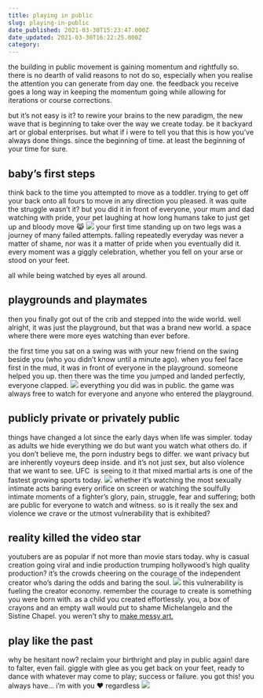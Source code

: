 ```yaml
---
title: playing in public
slug: playing-in-public
date_published: 2021-03-30T15:23:47.000Z
date_updated: 2021-03-30T16:22:25.000Z
category: 
---
```

the building in public movement is gaining momentum and rightfully so. there is no dearth of valid reasons to not do so, especially when you realise the attention you can generate from day one. the feedback you receive goes a long way in keeping the momentum going while allowing for iterations or course corrections.

but it’s not easy is it? to rewire your brains to the new paradigm, the new wave that is beginning to take over the way we create today. be it backyard art or global enterprises. but what if i were to tell you that this is how you’ve always done things. since the beginning of time. at least the beginning of your time for sure.

## baby’s first steps

think back to the time you attempted to move as a toddler. trying to get off your back onto all fours to move in any direction you pleased. it was quite the struggle wasn’t it? but you did it in front of everyone, your mum and dad watching with pride, your pet laughing at how long humans take to just get up and bloody move 😹
![](https://images.unsplash.com/photo-1594172104574-3b829faf2e28?crop=entropy&amp;cs=tinysrgb&amp;fit=max&amp;fm=jpg&amp;ixid=MnwxNDIyNzR8MHwxfHNlYXJjaHwzfHxiYWJ5JTIwd2Fsa2luZ3xlbnwwfHx8fDE2MTcxMTU1NjQ&amp;ixlib=rb-1.2.1&amp;q=80&amp;w=1080)
your first time standing up on two legs was a journey of many failed attempts. falling repeatedly everyday was never a matter of shame, nor was it a matter of pride when you eventually did it. every moment was a giggly celebration, whether you fell on your arse or stood on your feet.

all while being watched by eyes all around.

## playgrounds and playmates

then you finally got out of the crib and stepped into the wide world. well alright, it was just the playground, but that was a brand new world. a space where there were more eyes watching than ever before.

the first time you sat on a swing was with your new friend on the swing beside you (who you didn’t know until a minute ago). when you feel face first in the mud, it was in front of everyone in the playground. someone helped you up. then there was the time you jumped and landed perfectly, everyone clapped.
![](https://images.unsplash.com/photo-1521603878124-987d6b8f76cf?crop=entropy&amp;cs=tinysrgb&amp;fit=max&amp;fm=jpg&amp;ixid=MnwxNDIyNzR8MHwxfHNlYXJjaHwxNnx8cGxheSUyMHRvZ2V0aGVyfGVufDB8fHx8MTYxNzExNTUwOQ&amp;ixlib=rb-1.2.1&amp;q=80&amp;w=1080)
everything you did was in public. the game was always free to watch for everyone and anyone who entered the playground.

## publicly private or privately public

things have changed a lot since the early days when life was simpler. today as adults we hide everything we do but want you watch what others do. if you don’t believe me, the porn industry begs to differ. we want privacy but are inherently voyeurs deep inside. and it’s not just sex, but also violence that we want to see. UFC  is seeing to it that mixed martial arts is one of the fastest growing sports today.
![](https://images.unsplash.com/photo-1525871685609-48be2dbd54f8?crop=entropy&amp;cs=tinysrgb&amp;fit=max&amp;fm=jpg&amp;ixid=MnwxNDIyNzR8MHwxfHNlYXJjaHw0MXx8ZmlnaHRlcnxlbnwwfHx8fDE2MTcxMTU0NjY&amp;ixlib=rb-1.2.1&amp;q=80&amp;w=1080)
whether it’s watching the most sexually intimate acts baring every orifice on screen or watching the soulfully intimate moments of a fighter’s glory, pain, struggle, fear and suffering; both are public for everyone to watch and witness. so is it really the sex and violence we crave or the utmost vulnerability that is exhibited?

## reality killed the video star

youtubers are as popular if not more than movie stars today. why is casual creation going viral and indie production trumping hollywood’s high quality production? it’s the crowds cheering on the courage of the independent creator who’s daring the odds and baring the soul.
![](https://images.unsplash.com/photo-1576016770956-debb63d92058?crop=entropy&amp;cs=tinysrgb&amp;fit=max&amp;fm=jpg&amp;ixid=MnwxNDIyNzR8MHwxfHNlYXJjaHw2fHxzaXN0aW5lJTIwY2hhcGVsfGVufDB8fHx8MTYxNzExNTM4Mg&amp;ixlib=rb-1.2.1&amp;q=80&amp;w=1080)
this vulnerability is fueling the creator economy. remember the courage to create is something you were born with. as a child you created effortlessly. you, a box of crayons and an empty wall would put to shame Michelangelo and the Sistine Chapel. you weren’t shy to [make messy art.](/make-a-mess-dont-be-a-mess/)

## play like the past

why be hesitant now? reclaim your birthright and play in public again! dare to falter, even fail. giggle with glee as you get back on your feet, ready to dance with whatever may come to play; success or failure. you got this! you always have... i’m with you ❤️ regardless
![](https://images.unsplash.com/photo-1615489548573-8165c2c35e1b?crop=entropy&amp;cs=tinysrgb&amp;fit=max&amp;fm=jpg&amp;ixid=MnwxNDIyNzR8MHwxfHNlYXJjaHwyN3x8dHdvJTIwa2lkc3xlbnwwfHx8fDE2MTcxMTU4MDg&amp;ixlib=rb-1.2.1&amp;q=80&amp;w=1080)
